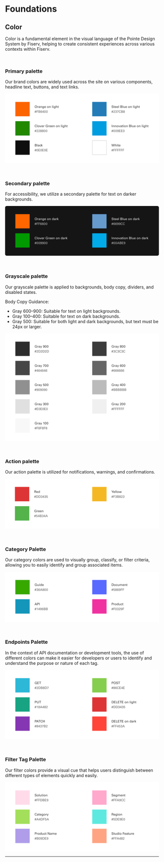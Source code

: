 # Foundations

## Color

Color is a fundamental element in the visual language of the Pointe Design System by Fiserv, helping to create consistent experiences across various contexts within Fiserv.

</br>

### Primary palette

Our brand colors are widely used across the site on various components, headline text, buttons, and text links.

![Primarycolor](../../assets/images/foundations/color-primary.jpg)

</br>

### Secondary palette

For accessibility, we utilize a secondary palette for text on darker backgrounds.

![Secondarycolor](../../assets/images/foundations/color-secondary.jpg)

</br>

### Grayscale palette

Our grayscale palette is applied to backgrounds, body copy, dividers, and disabled states.

Body Copy Guidance:
- Gray 600–900: Suitable for text on light backgrounds.
- Gray 100–400: Suitable for text on dark backgrounds.
- Gray 500: Suitable for both light and dark backgrounds, but text must be 24px or larger.

![Grayscalecolor](../../assets/images/foundations/color-grayscale.jpg)

</br>

### Action palette

Our action palette is utilized for notifications, warnings, and confirmations.

![Actioncolor](../../assets/images/foundations/color-action.jpg)

</br>

### Category Palette

Our category colors are used to visually group, classify, or filter criteria, allowing you to easily identify and group associated items.

![Categorycolor](../../assets/images/foundations/color-category.jpg)

</br>

### Endpoints Palette

In the context of API documentation or development tools, the use of different colors can make it easier for developers or users to identify and understand the purpose or nature of each tag.

![Endpointscolor](../../assets/images/foundations/color-endpoints.jpg)

</br>

### Filter Tag Palette

Our filter colors provide a visual cue that helps users distinguish between different types of elements quickly and easily.

![Filtercolor](../../assets/images/foundations/color-filter.jpg)

___
